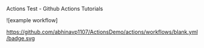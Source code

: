 Actions Test - Github Actions Tutorials

![example workflow]

https://github.com/abhinavp1107/ActionsDemo/actions/workflows/blank.yml/badge.svg
